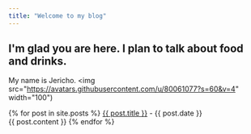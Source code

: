 ```yaml
---
title: "Welcome to my blog"
---
```


## I'm glad you are here. I plan to talk about food and drinks.
My name is Jericho.
<img src="https://avatars.githubusercontent.com/u/80061077?s=60&v=4" width="100")


{% for post in site.posts %}
  <a href = "http://github.com/{{ post.title }}">{{ post.title }}</a> - {{ post.date }}\
  {{ post.content }}
{% endfor %}
